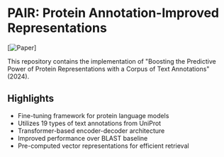# PAIR: Protein Annotation-Improved Representations

[![Paper](https://www.biorxiv.org/content/10.1101/2024.07.22.604688v2.abstract)]

This repository contains the implementation of "Boosting the Predictive Power of Protein Representations with a Corpus of Text Annotations" (2024).

## Highlights

- Fine-tuning framework for protein language models
- Utilizes 19 types of text annotations from UniProt
- Transformer-based encoder-decoder architecture
- Improved performance over BLAST baseline
- Pre-computed vector representations for efficient retrieval

##
